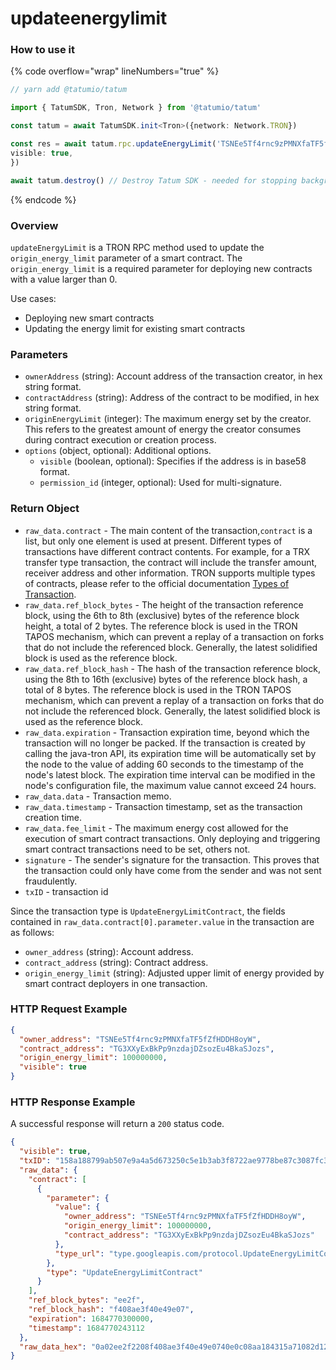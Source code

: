 # updateenergylimit

### How to use it

{% code overflow="wrap" lineNumbers="true" %}
```typescript
// yarn add @tatumio/tatum

import { TatumSDK, Tron, Network } from '@tatumio/tatum'

const tatum = await TatumSDK.init<Tron>({network: Network.TRON})

const res = await tatum.rpc.updateEnergyLimit('TSNEe5Tf4rnc9zPMNXfaTF5fZfHDDH8oyW', 'TG3XXyExBkPp9nzdajDZsozEu4BkaSJozs', 100000000, {
visible: true,
})

await tatum.destroy() // Destroy Tatum SDK - needed for stopping background jobs
```
{% endcode %}

### Overview

`updateEnergyLimit` is a TRON RPC method used to update the `origin_energy_limit` parameter of a smart contract. The `origin_energy_limit` is a required parameter for deploying new contracts with a value larger than 0.

Use cases:

* Deploying new smart contracts
* Updating the energy limit for existing smart contracts

### Parameters

* `ownerAddress` (string): Account address of the transaction creator, in hex string format.
* `contractAddress` (string): Address of the contract to be modified, in hex string format.
* `originEnergyLimit` (integer): The maximum energy set by the creator. This refers to the greatest amount of energy the creator consumes during contract execution or creation process.
* `options` (object, optional): Additional options.
  * `visible` (boolean, optional): Specifies if the address is in base58 format.
  * `permission_id` (integer, optional): Used for multi-signature.

### Return Object



* `raw_data.contract` - The main content of the transaction,`contract` is a list, but only one element is used at present. Different types of transactions have different contract contents. For example, for a TRX transfer type transaction, the contract will include the transfer amount, receiver address and other information. TRON supports multiple types of contracts, please refer to the official documentation [Types of Transaction](https://developers.tron.network/docs/tron-protocol-transaction#types-of-transaction).
* `raw_data.ref_block_bytes` - The height of the transaction reference block, using the 6th to 8th (exclusive) bytes of the reference block height, a total of 2 bytes. The reference block is used in the TRON TAPOS mechanism, which can prevent a replay of a transaction on forks that do not include the referenced block. Generally, the latest solidified block is used as the reference block.
* `raw_data.ref_block_hash` - The hash of the transaction reference block, using the 8th to 16th (exclusive) bytes of the reference block hash, a total of 8 bytes. The reference block is used in the TRON TAPOS mechanism, which can prevent a replay of a transaction on forks that do not include the referenced block. Generally, the latest solidified block is used as the reference block.
* `raw_data.expiration` - Transaction expiration time, beyond which the transaction will no longer be packed. If the transaction is created by calling the java-tron API, its expiration time will be automatically set by the node to the value of adding 60 seconds to the timestamp of the node's latest block. The expiration time interval can be modified in the node's configuration file, the maximum value cannot exceed 24 hours.
* `raw_data.data` - Transaction memo.
* `raw_data.timestamp` - Transaction timestamp, set as the transaction creation time.
* `raw_data.fee_limit` - The maximum energy cost allowed for the execution of smart contract transactions. Only deploying and triggering smart contract transactions need to be set, others not.
* `signature` - The sender's signature for the transaction. This proves that the transaction could only have come from the sender and was not sent fraudulently.
* `txID` - transaction id

Since the transaction type is `UpdateEnergyLimitContract`, the fields contained in `raw_data.contract[0].parameter.value` in the transaction are as follows:

* `owner_address` (string): Account address.
* `contract_address` (string): Contract address.
* `origin_energy_limit` (string): Adjusted upper limit of energy provided by smart contract deployers in one transaction.

### HTTP Request Example

```json
{
  "owner_address": "TSNEe5Tf4rnc9zPMNXfaTF5fZfHDDH8oyW",
  "contract_address": "TG3XXyExBkPp9nzdajDZsozEu4BkaSJozs",
  "origin_energy_limit": 100000000,
  "visible": true
}
```

### HTTP Response Example

A successful response will return a `200` status code.

```json
{
  "visible": true,
  "txID": "158a188799ab507e9a4a5d673250c5e1b3ab3f8722ae9778be87c3087fc36453",
  "raw_data": {
    "contract": [
      {
        "parameter": {
          "value": {
            "owner_address": "TSNEe5Tf4rnc9zPMNXfaTF5fZfHDDH8oyW",
            "origin_energy_limit": 100000000,
            "contract_address": "TG3XXyExBkPp9nzdajDZsozEu4BkaSJozs"
          },
          "type_url": "type.googleapis.com/protocol.UpdateEnergyLimitContract"
        },
        "type": "UpdateEnergyLimitContract"
      }
    ],
    "ref_block_bytes": "ee2f",
    "ref_block_hash": "f408ae3f40e49e07",
    "expiration": 1684770300000,
    "timestamp": 1684770243112
  },
  "raw_data_hex": "0a02ee2f2208f408ae3f40e49e0740e0c08aa184315a71082d126d0a36747970652e676f6f676c65617069732e636f6d2f70726f746f636f6c2e557064617465456e657267794c696d6974436f6e747261637412330a1541b3dcf27c251da9363f1a4888257c16676cf54edf12154142a1e39aefa49290f2b3f9ed688d7cecf86cd6e01880c2d72f70a88487a18431"
}
```
